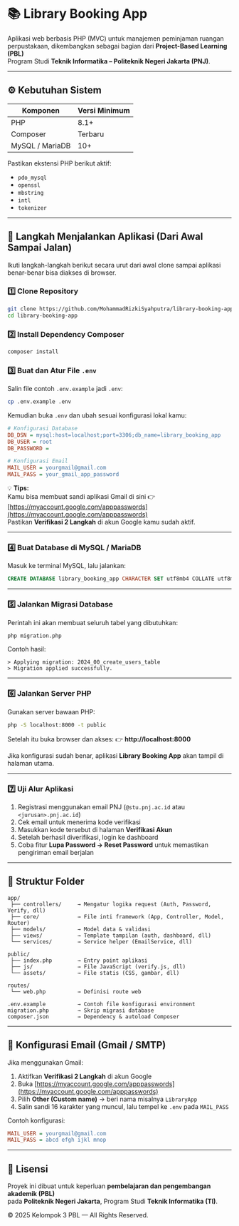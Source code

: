 # 📚 Library Booking App

Aplikasi web berbasis PHP (MVC) untuk manajemen peminjaman ruangan perpustakaan, dikembangkan sebagai bagian dari **Project-Based Learning (PBL)**  
Program Studi **Teknik Informatika – Politeknik Negeri Jakarta (PNJ)**.

---

## ⚙️ Kebutuhan Sistem

| Komponen | Versi Minimum |
|-----------|----------------|
| PHP | 8.1+ |
| Composer | Terbaru |
| MySQL / MariaDB | 10+ |

Pastikan ekstensi PHP berikut aktif:
- `pdo_mysql`
- `openssl`
- `mbstring`
- `intl`
- `tokenizer`

---

## 🚀 Langkah Menjalankan Aplikasi (Dari Awal Sampai Jalan)

Ikuti langkah-langkah berikut secara urut dari awal clone sampai aplikasi benar-benar bisa diakses di browser.

### 1️⃣ Clone Repository
```bash
git clone https://github.com/MohammadRizkiSyahputra/library-booking-app.git
cd library-booking-app
```

### 2️⃣ Install Dependency Composer
```bash
composer install
```

### 3️⃣ Buat dan Atur File `.env`
Salin file contoh `.env.example` jadi `.env`:
```bash
cp .env.example .env
```

Kemudian buka `.env` dan ubah sesuai konfigurasi lokal kamu:
```ini
# Konfigurasi Database
DB_DSN = mysql:host=localhost;port=3306;db_name=library_booking_app
DB_USER = root
DB_PASSWORD =

# Konfigurasi Email 
MAIL_USER = yourgmail@gmail.com
MAIL_PASS = your_gmail_app_password
```

💡 **Tips:**  
Kamu bisa membuat sandi aplikasi Gmail di sini 👉 [https://myaccount.google.com/apppasswords](https://myaccount.google.com/apppasswords)  
Pastikan **Verifikasi 2 Langkah** di akun Google kamu sudah aktif.  

---

### 4️⃣ Buat Database di MySQL / MariaDB
Masuk ke terminal MySQL, lalu jalankan:
```sql
CREATE DATABASE library_booking_app CHARACTER SET utf8mb4 COLLATE utf8mb4_unicode_ci;
```

---

### 5️⃣ Jalankan Migrasi Database
Perintah ini akan membuat seluruh tabel yang dibutuhkan:
```bash
php migration.php
```
Contoh hasil:
```
> Applying migration: 2024_00_create_users_table
> Migration applied successfully.
```

---

### 6️⃣ Jalankan Server PHP
Gunakan server bawaan PHP:
```bash
php -S localhost:8000 -t public
```

Setelah itu buka browser dan akses:
👉 **http://localhost:8000**

Jika konfigurasi sudah benar, aplikasi **Library Booking App** akan tampil di halaman utama.

---

### 7️⃣ Uji Alur Aplikasi
1. Registrasi menggunakan email PNJ (`@stu.pnj.ac.id` atau `<jurusan>.pnj.ac.id`)  
2. Cek email untuk menerima kode verifikasi  
3. Masukkan kode tersebut di halaman **Verifikasi Akun**  
4. Setelah berhasil diverifikasi, login ke dashboard  
5. Coba fitur **Lupa Password → Reset Password** untuk memastikan pengiriman email berjalan

---

## 🧠 Struktur Folder
```
app/
 ├── controllers/     → Mengatur logika request (Auth, Password, Verify, dll)
 ├── core/            → File inti framework (App, Controller, Model, Router)
 ├── models/          → Model data & validasi
 ├── views/           → Template tampilan (auth, dashboard, dll)
 └── services/        → Service helper (EmailService, dll)

public/
 ├── index.php        → Entry point aplikasi
 ├── js/              → File JavaScript (verify.js, dll)
 └── assets/          → File statis (CSS, gambar, dll)

routes/
 └── web.php          → Definisi route web

.env.example          → Contoh file konfigurasi environment
migration.php         → Skrip migrasi database
composer.json         → Dependency & autoload Composer
```

---

## 💌 Konfigurasi Email (Gmail / SMTP)

Jika menggunakan Gmail:
1. Aktifkan **Verifikasi 2 Langkah** di akun Google  
2. Buka [https://myaccount.google.com/apppasswords](https://myaccount.google.com/apppasswords)  
3. Pilih **Other (Custom name)** → beri nama misalnya `LibraryApp`  
4. Salin sandi 16 karakter yang muncul, lalu tempel ke `.env` pada `MAIL_PASS`

Contoh konfigurasi:
```ini
MAIL_USER = yourgmail@gmail.com
MAIL_PASS = abcd efgh ijkl mnop
```

---

## 🧾 Lisensi

Proyek ini dibuat untuk keperluan **pembelajaran dan pengembangan akademik (PBL)**  
pada **Politeknik Negeri Jakarta**, Program Studi **Teknik Informatika (TI)**.

© 2025 Kelompok 3 PBL — All Rights Reserved.

